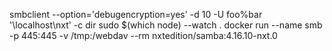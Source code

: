smbclient --option='debugencryption=yes' -d 10 -U foo%bar '\\localhost\nxt' -c dir
sudo $(which node) --watch .
docker run --name smb -p 445:445 -v /tmp:/webdav --rm nxtedition/samba:4.16.10-nxt.0